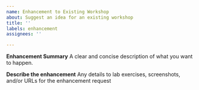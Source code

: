 ```yaml
---
name: Enhancement to Existing Workshop
about: Suggest an idea for an existing workshop
title: ''
labels: enhancement
assignees: ''

---
```


**Enhancement Summary**
A clear and concise description of what you want to happen.

**Describe the enhancement**
Any details to lab exercises, screenshots, and/or URLs for the enhancement request

